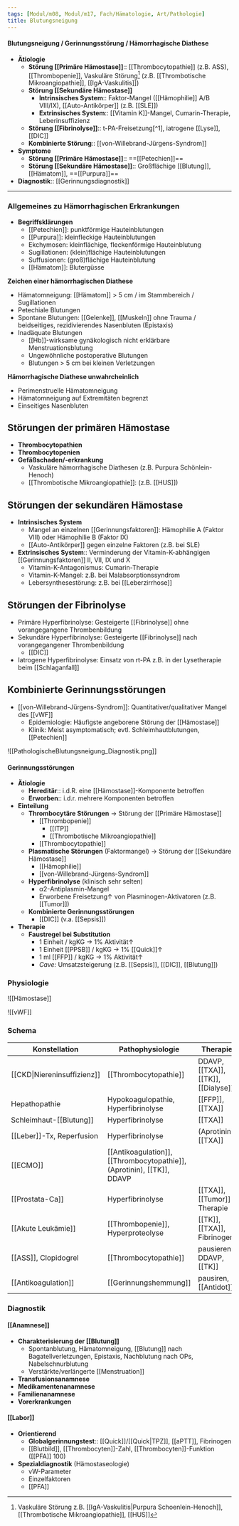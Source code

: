 ```yaml
---
tags: [Modul/m08, Modul/m17, Fach/Hämatologie, Art/Pathologie]
title: Blutungsneigung
---
```

#### Blutungsneigung / Gerinnungsstörung / Hämorrhagische Diathese
- **Ätiologie**
	- **Störung [[Primäre Hämostase]]**:: [[Thrombocytopathie]] (z.B. ASS), [[Thrombopenie]], Vaskuläre Störung[^2] (z.B. [[Thrombotische Mikroangiopathie]], [[IgA-Vaskulitis]])
	- **Störung [[Sekundäre Hämostase]]**
		- **Intrinsisches System**:: Faktor-Mangel ([[Hämophilie]] A/B VIII/IX), [[Auto-Antikörper]] (z.B. [[SLE]])
		- **Extrinsisches System**:: [[Vitamin K]]-Mangel, Cumarin-Therapie, Leberinsuffizienz
	- **Störung [[Fibrinolyse]]**:: t-PA-Freisetzung[^1], iatrogene [[Lyse]], [[DIC]]
	- **Kombinierte Störung**:: [[von-Willebrand-Jürgens-Syndrom]]
- **Symptome**
	- **Störung [[Primäre Hämostase]]**:: ==[[Petechien]]==
	- **Störung [[Sekundäre Hämostase]]**:: Großflächige [[Blutung]], [[Hämatom]], ==[[Purpura]]==
- **Diagnostik**:: [[Gerinnungsdiagnostik]]


---
### Allgemeines zu Hämorrhagischen Erkrankungen

- **Begriffsklärungen**
    - [[Petechien]]: punktförmige Hauteinblutungen
    - [[Purpura]]: kleinfleckige Hauteinblutungen
    - Ekchymosen: kleinflächige, fleckenförmige Hauteinblutung
    - Sugillationen: (klein)flächige Hauteinblutungen
    - Suffusionen: (groß)flächige Hauteinblutung
    - [[Hämatom]]: Blutergüsse

**Zeichen einer hämorrhagischen Diathese**

- Hämatomneigung: [[Hämatom]] > 5 cm / im Stammbereich / Sugillationen
- Petechiale Blutungen
- Spontane Blutungen: [[Gelenke]], [[Muskeln]] ohne Trauma / beidseitiges, rezidivierendes Nasenbluten (Epistaxis)
- Inadäquate Blutungen
    - [[Hb]]-wirksame gynäkologisch nicht erklärbare Menstruationsblutung
    - Ungewöhnliche postoperative Blutungen
    - Blutungen > 5 cm bei kleinen Verletzungen

**Hämorrhagische Diathese unwahrcheinlich**

- Perimenstruelle Hämatomneigung
- Hämatomneigung auf Extremitäten begrenzt
- Einseitiges Nasenbluten

## Störungen der primären Hämostase

- **Thrombocytopathien**
- **Thrombocytopenien**
- **Gefäßschaden/-erkrankung**
    - Vaskuläre hämorrhagische Diathesen (z.B. Purpura Schönlein-Henoch)
    - [[Thrombotische Mikroangiopathie]]: (z.B. [[HUS]])

## Störungen der sekundären Hämostase

- **Intrinsisches System**
    - Mangel an einzelnen [[Gerinnungsfaktoren]]: Hämophilie A (Faktor VIII) oder Hämophilie B (Faktor IX)
    - [[Auto-Antikörper]] gegen einzelne Faktoren (z.B. bei SLE)
- **Extrinsisches System**:: Verminderung der Vitamin-K-abhängigen [[Gerinnungsfaktoren]] II, VII, IX und X
    - Vitamin-K-Antagonismus: Cumarin-Therapie
    - Vitamin-K-Mangel: z.B. bei Malabsorptionssyndrom
    - Lebersynthesestörung: z.B. bei [[Leberzirrhose]]

## Störungen der Fibrinolyse

- Primäre Hyperfibrinolyse: Gesteigerte [[Fibrinolyse]] ohne vorangegangene Thrombenbildung
- Sekundäre Hyperfibrinolyse: Gesteigerte [[Fibrinolyse]] nach vorangegangener Thrombenbildung
    - [[DIC]]
- Iatrogene Hyperfibrinolyse: Einsatz von rt-PA z.B. in der Lysetherapie beim [[Schlaganfall]]

## Kombinierte Gerinnungsstörungen

- [[von-Willebrand-Jürgens-Syndrom]]: Quantitativer/qualitativer Mangel des [[vWF]]
    - Epidemiologie: Häufigste angeborene Störung der [[Hämostase]]
    - Klinik: Meist asymptomatisch; evtl. Schleimhautblutungen, [[Petechien]]

![[PathologischeBlutungsneigung_Diagnostik.png]]



#### Gerinnungsstörungen
- **Ätiologie**
	- **Hereditär**:: i.d.R. eine [[Hämostase]]-Komponente betroffen
	- **Erworben**:: i.d.r. mehrere Komponenten betroffen
- **Einteilung**
	- **Thrombocytäre Störungen** → Störung der [[Primäre Hämostase]]
		- [[Thrombopenie]]
			- [[ITP]]
			- [[Thrombotische Mikroangiopathie]]
		-  [[Thrombocytopathie]]
	- **Plasmatische Störungen** (Faktormangel) → Störung der [[Sekundäre Hämostase]]
		- [[Hämophilie]]
		- [[von-Willebrand-Jürgens-Syndrom]]
	- **Hyperfibrinolyse** (klinisch sehr selten)
		- α2-Antiplasmin-Mangel
		- Erworbene Freisetzung↑ von Plasminogen-Aktivatoren (z.B. [[Tumor]])
	- **Kombinierte Gerinnungsstörungen**
		- [[DIC]] (v.a. [[Sepsis]])
- **Therapie**
	- **Faustregel bei Substitution**
		- 1 Einheit / kgKG → 1% Aktivität↑ 
		- 1 Einheit [[PPSB]] / kgKG → 1% [[Quick]]↑ 
		- 1 ml [[FFP]] / kgKG → 1% Aktivität↑ 
		- *Cave:* Umsatzsteigerung (z.B. [[Sepsis]], [[DIC]], [[Blutung]])

### Physiologie
![[Hämostase]]

![[vWF]]

### Schema
Konstellation|Pathophysiologie|Therapie
-|-|-
[[CKD\|Niereninsuffizienz]]|[[Thrombocytopathie]]|DDAVP, [[TXA]], [[TK]], [[Dialyse]]
Hepathopathie|Hypokoagulopathie, Hyperfibrinolyse|[[FFP]], [[TXA]]
Schleimhaut-[[Blutung]]|Hyperfibrinolyse|[[TXA]]
[[Leber]]-Tx, Reperfusion|Hyperfibrinolyse|(Aprotinin), [[TXA]]
[[ECMO]]|[[Antikoagulation]], [[Thrombocytopathie]], (Aprotinin), [[TK]], DDAVP
[[Prostata-Ca]]|Hyperfibrinolyse|[[TXA]], [[Tumor]]-Therapie
[[Akute Leukämie]]|[[Thrombopenie]], Hyperproteolyse|[[TK]], [[TXA]], Fibrinogen
[[ASS]], Clopidogrel|[[Thrombocytopathie]]|pausieren, DDAVP, [[TK]]
[[Antikoagulation]]|[[Gerinnungshemmung]]|pausiren, [[Antidot]]

### Diagnostik
#### [[Anamnese]]
- **Charakterisierung der [[Blutung]]**
	- Spontanblutung, Hämatomneigung, [[Blutung]] nach Bagatellverletzungen, Epistaxis, Nachblutung nach OPs, Nabelschnurblutung
	- Verstärkte/verlängerte [[Menstruation]]
- **Transfusionsanamnese**
- **Medikamentenanamnese**
- **Familienanamnese**
- **Vorerkrankungen**

#### [[Labor]]
- **Orientierend**
	- **Globalgerinnungstest**:: [[Quick]]/[[Quick|TPZ]], [[aPTT]], Fibrinogen
	- [[Blutbild]], [[Thrombocyten]]-Zahl, [[Thrombocyten]]-Funktion ([[PFA]] 100)
- **Spezialdiagnostik** (Hämostaseologie)
	- vW-Parameter
	- Einzelfaktoren
	- [[PFA]]

[^2]: Vaskuläre Störung z.B. [[IgA-Vaskulitis|Purpura Schoenlein-Henoch]], [[Thrombotische Mikroangiopathie]], [[HUS]]